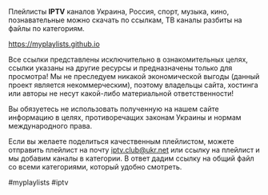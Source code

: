 Плейлисты __IPTV__ каналов Украина, Россия, спорт, музыка, кино, познавательные можно скачать по ссылкам, ТВ каналы разбиты на файлы по категориям.

https://myplaylists.github.io

Все ссылки представлены исключительно в ознакомительных целях, ссылки указаны на другие ресурсы и предназначены только для просмотра! Мы не преследуем никакой экономической выгоды (данный проект является некоммерческим), поэтому владельцы сайта, хостинга или авторы не несут какой-либо материальной ответственности!

Вы обязуетесь не использовать полученную на нашем сайте информацию в целях, противоречащих законам Украины и нормам международного права.

Если вы желаете поделиться качественным плейлистом, можете отправить плейлист на почту iptv.club@ukr.net или ссылку на плейлист и мы добавим каналы в категории. В ответ дадим ссылку на общий файл со всеми категориями, который удобно смотреть.

#myplaylists #iptv
